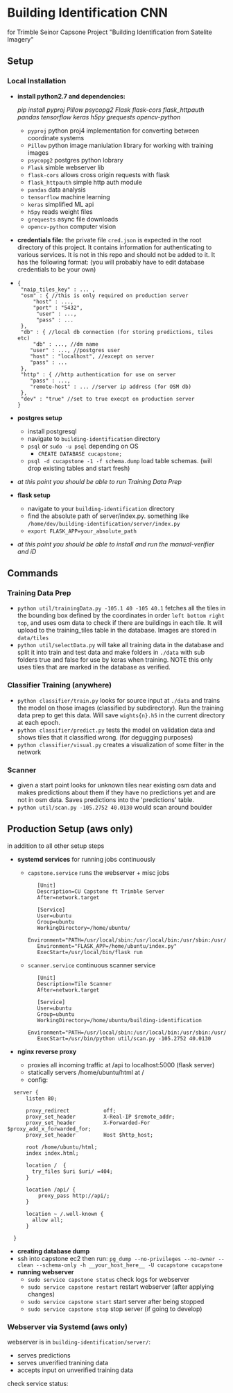 # Building Identification CNN
for Trimble Seinor Capsone Project "Building Identification from Satelite Imagery"

## Setup

### Local Installation
 - **install python2.7 and dependencies:** 
 
    *pip install pyproj Pillow psycopg2 Flask flask-cors
     flask_httpauth pandas tensorflow keras h5py grequests opencv-python* 
   - `pyproj` python proj4 implementation for converting between coordinate systems
   - `Pillow` python image maniulation library for working with training images
   - `psycopg2` postgres python lobrary
   - `Flask` simble webserver lib
   - `flask-cors` allows cross origin requests with flask
   - `flask_httpauth` simple http auth module
   - `pandas` data analysis
   - `tensorflow` machine learning
   - `keras` simplified ML api
   - `h5py` reads weight files
   - `grequests` async file downloads
   - `opencv-python` computer vision
 - **credentials file:** the private file `cred.json` is expected in the root directory of this project. It contains information for authenticating to various services. It is not in this repo and should not be added to it. It has the following format: (you will probably have to edit database credentials to be your own)
 - 
    ~~~
    {
     "naip_tiles_key" : ... , 
     "osm" : { //this is only required on production server
         "host" : ...,
         "port" : "5432",
          "user" : ...,
          "pass" : ...
     },
     "db" : { //local db connection (for storing predictions, tiles etc)
         "db" : ..., //dm name
        "user" : ..., //postgres user
        "host" : "localhost", //except on server
        "pass" : ...
     },
     "http" : { //http authentication for use on server
        "pass" : ...,
        "remote-host" : ... //server ip address (for OSM db)
     },
     "dev" : "true" //set to true execpt on production server
    }
    ~~~
 - **postgres setup**
   - install postgresql
   - navigate to `building-identification` directory
   - `psql` or `sudo -u psql` depending on OS
     - `CREATE DATABASE cucapstone;`
   - `psql -d cucapstone -1 -f schema.dump` load table schemas. (will drop existing tables and start fresh)
 - *at this point you should be able to run Training Data Prep*
 - **flask setup**
   - navigate to your `building-identification` directory
   - find the absolute path of server/index.py. something like `/home/dev/building-identification/server/index.py`
   - `export FLASK_APP=your_absolute_path`
 - *at this point you should be able to install and run the manual-verifier and iD*

## Commands


### Training Data Prep
 - `python util/trainingData.py -105.1 40 -105 40.1` fetches all the tiles in the bounding box defined by the coordinates in order `left bottom right top`, and uses osm data to check if there are buildings in each tile. It will upload to the training_tiles table in the database. Images are stored in `data/tiles`
 - `python util/selectData.py` will take all training data in the database and split it into train and test data and make folders in `./data` with sub folders true and false for use by keras when training. NOTE this only uses tiles that are marked in the database as verified.

### Classifier Training (anywhere)
 - `python classifier/train.py` looks for source input at `./data` and trains the model on those images (classified by subdirectory). Run the training data prep to get this data. Will save `wights{n}.h5` in the current directory at each epoch.
 - `python classifier/predict.py` tests the model on validation data and shows tiles that it classified wrong. (for degugging purposes)
 - `python classifier/visual.py` creates a visualization of some filter in the network

### Scanner 
 - given a start point looks for unknown tiles near existing osm data and makes predictions about them if they have no predictions yet and are not in osm data. Saves predictions into the 'predictions' table.
 - `python util/scan.py -105.2752 40.0130` would scan around boulder

## Production Setup (aws only)
in addition to all other setup steps
 - **systemd services** for running jobs continuously
   - `capstone.service` runs the webserver + misc jobs
   
     ~~~
        [Unit]
        Description=CU Capstone ft Trimble Server
        After=network.target

        [Service]
        User=ubuntu
        Group=ubuntu
        WorkingDirectory=/home/ubuntu/
        Environment="PATH=/usr/local/sbin:/usr/local/bin:/usr/sbin:/usr/bin:/sbin:/bin:/usr/games:/usr/local/games:/snap/bin"
        Environment="FLASK_APP=/home/ubuntu/index.py"
        ExecStart=/usr/local/bin/flask run
     ~~~
   - `scanner.service` continuous scanner service
   
     ~~~
        [Unit]
        Description=Tile Scanner
        After=network.target

        [Service]
        User=ubuntu
        Group=ubuntu
        WorkingDirectory=/home/ubuntu/building-identification
        Environment="PATH=/usr/local/sbin:/usr/local/bin:/usr/sbin:/usr/bin:/sbin:/bin:/usr/games:/usr/local/games:/snap/bin"
        ExecStart=/usr/bin/python util/scan.py -105.2752 40.0130
     ~~~

 - **nginx reverse proxy**
   - proxies all incoming traffic at /api to localhost:5000 (flask server)
   - statically servers /home/ubuntu/html at /
   - config:
  
  ~~~
    server {
        listen 80;

        proxy_redirect           off;
        proxy_set_header         X-Real-IP $remote_addr;
        proxy_set_header         X-Forwarded-For $proxy_add_x_forwarded_for;
        proxy_set_header         Host $http_host;

        root /home/ubuntu/html;
        index index.html;

        location /  {
          try_files $uri $uri/ =404;
        }

        location /api/ {
            proxy_pass http://api/;
        }

        location ~ /.well-known {
          allow all;
        }

    }
  ~~~
 - **creating database dump**
  - ssh into capstone ec2 then run:  `pg_dump --no-privileges --no-owner --clean --schema-only -h __your_host_here__ -U cucapstone cucapstone`
 - **running webserver**
   - `sudo service capstone status` check logs for webserver
   - `sudo service capstone restart` restart webserver (after applying changes)
   - `sudo service capstone start` start server after being stopped
   - `sudo service capstone stop` stop server (if going to develop) 
  
### Webserver via Systemd (aws only)
webserver is in `building-identification/server/`:

 - serves predictions
 - serves unverified tranining data
 - accepts input on unverified training data

check service status:
